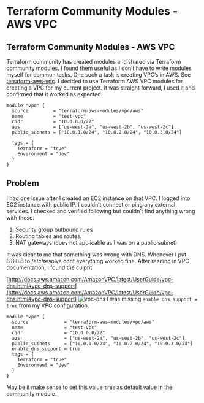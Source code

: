 # Terraform Community Modules - AWS VPC


## Terraform Community Modules - AWS VPC

Terraform community has created modules and shared via Terraform community modules.
I found them useful as I don’t have to write modules myself for common tasks.
One such a task is creating VPC’s in AWS. See [terraform-aws-vpc](https://github.com/terraform-aws-modules/terraform-aws-vpc).
I decided to use Terraform AWS VPC modules for creating a VPC for my current project.
It was straight forward, I used it and confirmed that it worked as expected.

```
module "vpc" {
  source         = "terraform-aws-modules/vpc/aws"
  name           = "test-vpc"
  cidr           = "10.0.0.0/22"
  azs            = ["us-west-2a", "us-west-2b", "us-west-2c"]
  public_subnets = ["10.0.1.0/24", "10.0.2.0/24", "10.0.3.0/24"]

  tags = {
    Terraform = "true"
    Environment = "dev"
  }
}
```

## Problem

I had one issue after I created an EC2 instance on that VPC. I logged into EC2 instance with public IP. 
I couldn’t connect or ping any external services. I checked and verified following but couldn’t find anything wrong with those. 

1. Security group outbound rules
2. Routing tables and routes.
3. NAT gateways (does not applicable as I was on a public subnet)

It was clear to me that something was wrong with DNS. Whenever I put 8.8.8.8 to /etc/resolve.conf everything worked fine. 
After reading in VPC documentation, I found the culprit.

[http://docs.aws.amazon.com/AmazonVPC/latest/UserGuide/vpc-dns.html#vpc-dns-support](http://docs.aws.amazon.com/AmazonVPC/latest/UserGuide/vpc-dns.html#vpc-dns-support)
![vpc-dns]({{site.base_url}}/assets/vpc_dns.png)
I was missing ```enable_dns_support = true``` from my VPC configuration.

```
module "vpc" {
  source             = "terraform-aws-modules/vpc/aws"
  name               = "test-vpc"
  cidr               = "10.0.0.0/22"
  azs                = ["us-west-2a", "us-west-2b", "us-west-2c"]
  public_subnets     = ["10.0.1.0/24", "10.0.2.0/24", "10.0.3.0/24"]
  enable_dns_support = true
  tags = {
    Terraform = "true"
    Environment = "dev"
  }
}
```

May be it make sense to set this value ```true``` as default value in the community module.
